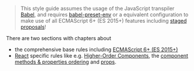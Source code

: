 > This style guide assumes the usage of the JavaScript transpiler [Babel][babel], and requires [babel-preset-env][npm-babel-preset-env] or a equivalent configuration to make use of all ECMAScript 6+ (ES 2015+) features including [staged proposals][tc39-proposals-gh]!

There are two sections with chapters about

* the comprehensive base rules including [ECMAScript 6+ (ES 2015+)][rules-ecmascript_6+_styles]
* [React][rules-react] specific rules like e.g. [Higher-Order Components][rules-react-hoc], the [component methods & properties ordering][rules-react-ordering-methods_and_properties] and [props][rules-react-props].

[rules-ecmascript_6+_styles]: ecmascript_6+_styles.md
[rules-react]: react/index.md
[rules-react-hoc]: react/higher_order_components.md
[rules-react-ordering-methods_and_properties]: react/ordering.md#component-methods-and-properties
[rules-react-props]: react/props.md

[babel]: https://babeljs.io
[npm-babel-preset-env]: https://www.npmjs.com/package/babel-preset-env
[tc39-proposals-gh]: https://github.com/tc39/proposals
